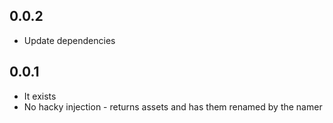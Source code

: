 ## 0.0.2
- Update dependencies
## 0.0.1
- It exists
- No hacky injection - returns assets and has them renamed by the namer